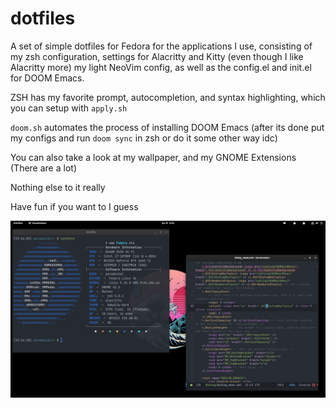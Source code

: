 # dotfiles

A set of simple dotfiles for Fedora for the applications I use, consisting of my zsh configuration, settings for Alacritty and Kitty (even though I like Alacritty more) my light NeoVim config, as well as the config.el and init.el for DOOM Emacs.

ZSH has my favorite prompt, autocompletion, and syntax highlighting, which you can setup with `apply.sh`

`doom.sh` automates the process of installing DOOM Emacs (after its done put my configs and run `doom sync` in zsh or do it some other way idc)

You can also take a look at my wallpaper, and my GNOME Extensions (There are a lot)

Nothing else to it really

Have fun if you want to I guess

![](wallpaper/demo.png)
